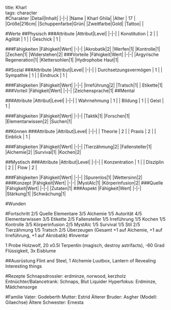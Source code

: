 title: Kharl  
tags: character  
#Charakter
|Detail|Inhalt|
|-|-|
|Name | Kharl Ghila|
|Alter | 17 |
|Größe|216cm|
|Schuppenfarbe|Grün|
|Zweitfarbe|Gold|
|Tattoo| |

#Werte
##Physisch
###Attribute
|Attribut|Level|
|-|-|
| Konstitution | 2 |
| Agilität | 1 |
| Geschick | 1 |

###Fähigkeiten
|Fähigkeit|Wert|
|-|-|
|Akrobatik|2|
|Werfen|1|
|Kontrolle|1|
|Zechen|1|
|Widerstehen|2|
###Vorteile
|Fähigkeit|Wert|
|-|-|
|Argyrische Regeneration|1|
|Klettersohlen|1|
|Hydrophobe Haut|1|

##Sozial
###Attribute 
|Attribut|Level|
|-|-|
| Durchsetzungsvermögen | 1 |
| Sympathie | 1 |
| Eindruck | 1 |

###Fähigkeiten
|Fähigkeit|Wert|
|-|-|
|Irreführung|2|
|Tratsch|1|
| Etikette|1|
###Vorteil
|Fähigkeit|Wert|
|-|-|
|Zeichensprache|1|
##Mental

###Attribute 
|Attribut|Level|
|-|-|
| Wahrnehmung | 1 |
| Bildung | 1 |
| Geist | 1 |


###Fähigkeiten
|Fähigkeit|Wert|
|-|-|
|Taktik|1|
|Forschen|1|
|Elementarwissen|2|
|Suchen|1|


##Können
###Attribute 
|Attribut|Level|
|-|-|
| Theorie | 2 |
| Praxis | 2 |
| Einblick | 1 |


###Fähigkeiten
|Fähigkeit|Wert|
|-|-|
|Tierzähmung|2|
|Fallensteller|1|
|Alchemie|2|
|Survival|1|
|Kochen|2|




##Mystisch
###Attribute 
|Attribut|Level|
|-|-|
| Konzentration | 1 |
| Disziplin | 2 |
| Flow | 2 |


###Fähigkeiten
|Fähigkeit|Wert|
|-|-|
|Spurenlos|1|
|Wettersinn|2|
###Konzept
|Fähigkeit|Wert|
|-|-|
|MystAlc|1|
|Körperinfusion|2|
###Quelle
|Fähigkeit|Wert|
|-|-|
|Zutaten|1|
###Aspekt
|Fähigkeit|Wert|
|-|-|
|Stärkung|1|
|Schwächung|1|



#Wunden


#Fortschritt
2/5 Quelle Elementare
3/5 Alchemie
1/5 Autorität
4/5 Elementarwissen
3/5 Etikette
2/5 Fallensteller
1/5 Irreführung
1/5 Kochen
1/5 Kontrolle 
3/5 Körperinfusion
2/5 MystAlc
1/5 Survival
1/5 Stil
2/5 Tierzähmung
1/5 Tratsch
2/5 Überzeugen
(Gesamt +1 auf Alchemie, +1 auf Irreführung, +1 auf Akrobatik)
#Inventar

1 Probe Holzwolf, 20 x0.5l Terpentin (magisch, destroy astrifacts), -60 Grad Flüssigkeit, 3x Eisblume

##Ausrüstung
Flint and Steel, 1 Alchemie Luutbox, Lantern of Revealing Interesting things






#Rezepte
Schnapsdrossler: erdminze, norwood, kerzholz
Entnüchter/Balancetrank: Schnaps, Blut
Liquider Hyperfokus: Erdminze, Mädchensorge



#Familie
Vater: Godeberth
Mutter: Estrid
Älterer Bruder: Asgher (Modell: Gilaechse)
Ältere Schwester: Ernesta

